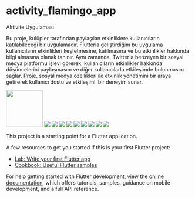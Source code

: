# activity_flamingo_app

Aktivite Uygulaması 

Bu proje, kulüpler tarafından paylaşılan etkinliklere kullanıcıların katılabileceği bir uygulamadır. Flutterla geliştirdiğim bu uygulama kullanıcıların etkinlikleri keşfetmesine, katılmasına ve bu etkinlikler hakkında bilgi almasına olanak tanınır. Aynı zamanda, Twitter'a benzeyen bir sosyal medya platformu işlevi görerek, kullanıcıların etkinlikler hakkında düşüncelerini paylaşmasını ve diğer kullanıcılarla etkileşimde bulunmasını sağlar. Proje, sosyal medya özellikleri ile etkinlik yönetimini bir araya getirerek kullanıcı dostu ve etkileşimli bir deneyim sunar.


<img  src="https://github.com/Arslanzeliha/activity_flamingo_app/blob/master/images/1.png" width="100">
<img  src="https://github.com/Arslanzeliha/activity_flamingo_app/blob/master/images/2.png">
<img  src="https://github.com/Arslanzeliha/activity_flamingo_app/blob/master/images/3.png">
<img  src="https://github.com/Arslanzeliha/activity_flamingo_app/blob/master/images/4.png">

<img  src="https://github.com/Arslanzeliha/activity_flamingo_app/blob/master/images/5.png">
<img  src="https://github.com/Arslanzeliha/activity_flamingo_app/blob/master/images/6.png">
<img  src="https://github.com/Arslanzeliha/activity_flamingo_app/blob/master/images/7.png">
<img  src="https://github.com/Arslanzeliha/activity_flamingo_app/blob/master/images/8.png">
<img  src="https://github.com/Arslanzeliha/activity_flamingo_app/blob/master/images/9.png">
<img  src="https://github.com/Arslanzeliha/activity_flamingo_app/blob/master/images/91.png">



This project is a starting point for a Flutter application.

A few resources to get you started if this is your first Flutter project:

- [Lab: Write your first Flutter app](https://docs.flutter.dev/get-started/codelab)
- [Cookbook: Useful Flutter samples](https://docs.flutter.dev/cookbook)

For help getting started with Flutter development, view the
[online documentation](https://docs.flutter.dev/), which offers tutorials,
samples, guidance on mobile development, and a full API reference.
